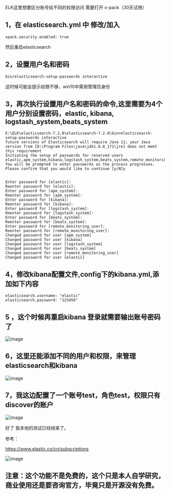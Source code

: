 ELK这里想要区分账号给不同的权限访问 需要打开 x-pack（30天试用）

## 1，在 elasticsearch.yml 中 修改/加入

```
xpack.security.enabled: true
```
然后重启elasticsearch

## 2，设置用户名和密码
```
bin/elasticsearch-setup-passwords interactive
```
这时候可能会提示权限不够，win10中需用管理员身份

## 3，再次执行设置用户名和密码的命令,这里需要为4个用户分别设置密码，elastic, kibana, logstash_system,beats_system
```
E:\ELK\elasticsearch-7.2.0\elasticsearch-7.2.0\bin>elasticsearch-setup-passwords interactive
future versions of Elasticsearch will require Java 11; your Java version from [D:\Program Files\java\jdk1.8.0_171\jre] does not meet this requirement
Initiating the setup of passwords for reserved users elastic,apm_system,kibana,logstash_system,beats_system,remote_monitoring_user.
You will be prompted to enter passwords as the process progresses.
Please confirm that you would like to continue [y/N]y


Enter password for [elastic]:
Reenter password for [elastic]:
Enter password for [apm_system]:
Reenter password for [apm_system]:
Enter password for [kibana]:
Reenter password for [kibana]:
Enter password for [logstash_system]:
Reenter password for [logstash_system]:
Enter password for [beats_system]:
Reenter password for [beats_system]:
Enter password for [remote_monitoring_user]:
Reenter password for [remote_monitoring_user]:
Changed password for user [apm_system]
Changed password for user [kibana]
Changed password for user [logstash_system]
Changed password for user [beats_system]
Changed password for user [remote_monitoring_user]
Changed password for user [elastic]
```
## 4，修改kibana配置文件,config下的kibana.yml,添加如下内容
```
elasticsearch.username: "elastic"
elasticsearch.password: "123456"
```
## 5 ，这个时候再重启kibana 登录就需要输出账号密码了
![image](https://img-blog.csdnimg.cn/201908271118127.png?x-oss-process=image/watermark,type_ZmFuZ3poZW5naGVpdGk,shadow_10,text_aHR0cHM6Ly9ibG9nLmNzZG4ubmV0L3FxXzM1MzQ5MTE0,size_16,color_FFFFFF,t_70)

## 6，这里还能添加不同的用户和权限，来管理elasticsearch和kibana
![image](https://img-blog.csdnimg.cn/20190827112229991.png?x-oss-process=image/watermark,type_ZmFuZ3poZW5naGVpdGk,shadow_10,text_aHR0cHM6Ly9ibG9nLmNzZG4ubmV0L3FxXzM1MzQ5MTE0,size_16,color_FFFFFF,t_70)

## 7，我这边配置了一个账号test，角色test，权限只有discover的账户

![image](https://img-blog.csdnimg.cn/20190827112420704.png?x-oss-process=image/watermark,type_ZmFuZ3poZW5naGVpdGk,shadow_10,text_aHR0cHM6Ly9ibG9nLmNzZG4ubmV0L3FxXzM1MzQ5MTE0,size_16,color_FFFFFF,t_70)
 

好了 我本地的测试已经结束了。

参考：

https://www.elastic.co/cn/subscriptions

![image](https://img-blog.csdnimg.cn/20190827111231533.png?x-oss-process=image/watermark,type_ZmFuZ3poZW5naGVpdGk,shadow_10,text_aHR0cHM6Ly9ibG9nLmNzZG4ubmV0L3FxXzM1MzQ5MTE0,size_16,color_FFFFFF,t_70)

## 注意：这个功能不是免费的，这个只是本人自学研究，商业使用还是要咨询官方，毕竟只是开源没有免费。
